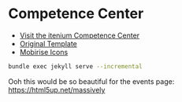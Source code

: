 Competence Center
=================

- [Visit the itenium Competence Center](https://itenium.be/Competence-Center)
- [Original Template](https://mobirise.com/extensions/glassm5/freelancer)
- [Mobirise Icons](https://mobiriseicons.com/cheatsheet.html)


```sh
bundle exec jekyll serve --incremental
```

Ooh this would be so beautiful for the events page:
https://html5up.net/massively
